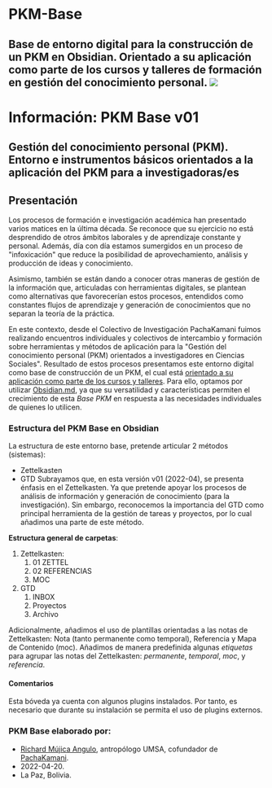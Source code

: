 # PKM-Base
Base de entorno digital para la construcción de un PKM en Obsidian. Orientado a su aplicación como parte de los cursos y talleres de formación en gestión del conocimiento personal.
![](/blob/main/05%20Archivo/Plantillas/pachakamani.jpg)
---
# Información: PKM Base v01
## Gestión del conocimiento personal (PKM). Entorno e instrumentos básicos orientados a la aplicación del PKM para a investigadoras/es

## Presentación 
Los procesos de formación e investigación académica han presentado varios matices en la última década. Se reconoce que su ejercicio no está desprendido de otros ámbitos laborales y de aprendizaje constante y personal. Además, día con día estamos sumergidos en un proceso de "infoxicación" que reduce la posibilidad de aprovechamiento, análisis y producción de ideas y conocimiento.

Asimismo, también se están dando a conocer otras maneras de gestión de la información que, articuladas con herramientas digitales, se plantean como alternativas que favorecerían estos procesos, entendidos como constantes flujos de aprendizaje y generación de conocimientos que no separan la teoría de la práctica. 

En este contexto, desde el Colectivo de Investigación PachaKamani fuimos realizando encuentros individuales y colectivos de intercambio y formación sobre herramientas y métodos de aplicación para la "Gestión del conocimiento personal (PKM) orientados a investigadores en Ciencias Sociales". Resultado de estos procesos presentamos este entorno digital como base de construcción de un PKM, el cual está [orientado a su aplicación como parte de los cursos y talleres](https://pachakamani.com/blog/curso-gestion-conocimiento-personal-pkm-investigadores-sociales-2022/). Para ello, optamos por utilizar [Obsidian.md](https://obsidian.md/), ya que su versatilidad y características permiten el crecimiento de esta _Base PKM_ en respuesta a las necesidades individuales de quienes lo utilicen.

### Estructura del PKM Base en Obsidian
La estructura de este entorno base, pretende articular 2 métodos (sistemas):
- Zettelkasten
- GTD
Subrayamos que, en esta versión v01 (2022-04), se presenta énfasis en el Zettelkasten. Ya que pretende apoyar los procesos de análisis de información y generación de conocimiento (para la investigación). Sin embargo, reconocemos la importancia del GTD como principal herramienta de la gestión de tareas y proyectos, por lo cual añadimos una parte de este método.

**Estructura general de carpetas**:
1. Zettelkasten:
	1. 01 ZETTEL
	2. 02 REFERENCIAS
	3. MOC
2. GTD
	1. INBOX
	2. Proyectos
	3. Archivo 

Adicionalmente, añadimos el uso de plantillas orientadas a las notas de Zettelkasten: Nota (tanto permanente como temporal), Referencia y Mapa de Contenido (moc).
Añadimos de manera predefinida algunas _etiquetas_ para agrupar las notas del Zettelkasten: _permanente_, _temporal_, _moc_, y _referencia_.

#### Comentarios
Esta bóveda ya cuenta con algunos plugins instalados. Por tanto, es necesario que durante su instalación se permita el uso de plugins externos.

### PKM Base elaborado por:
- [Richard Mújica Angulo](https://bio.link/richardmujica), antropólogo UMSA, cofundador de [PachaKamani](https://pachakamani.com/).
- 2022-04-20.
- La Paz, Bolivia.
